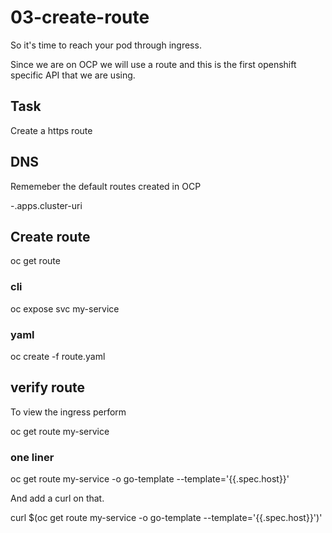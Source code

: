 # 03-create-route

So it's time to reach your pod through ingress.

Since we are on OCP we will use a route and this is the first openshift specific API that we are using.

## Task

Create a https route

## DNS

Rememeber the default routes created in OCP

<service-name>-<namespace>.apps.cluster-uri

## Create route

oc get route

### cli

oc expose svc my-service

### yaml

oc create -f route.yaml

## verify route

To view the ingress perform

oc get route my-service

### one liner

oc get route my-service -o go-template --template='{{.spec.host}}'

And add a curl on that.

curl $(oc get route my-service -o go-template --template='{{.spec.host}}')'
